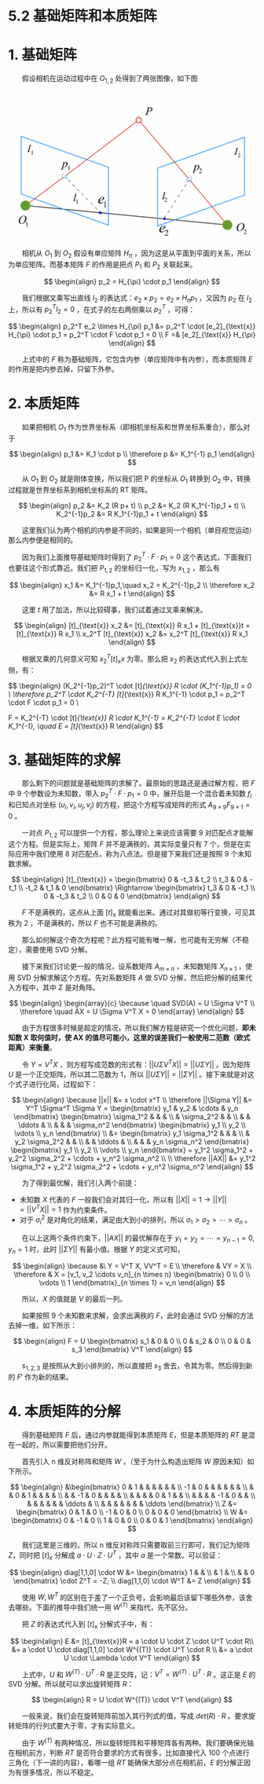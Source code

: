 # 5.2 基础矩阵和本质矩阵

# 1. 基础矩阵

　　假设相机在运动过程中在 $O_{1,2}$ 处得到了两张图像，如下图

　　![对极几何示意图](assets/image-20211102220300-9ib6uca.png "对极几何示意图")

　　相机从 $O_1$ 到 $O_2$ 假设有单应矩阵 $H_{\pi}$ ，因为这是从平面到平面的关系，所以为单应矩阵。而基本矩阵 $F$ 的作用是把点 $P_1$ 和 $P_2$ 关联起来。

$$
\begin{align}
p_2 = H_{\pi} \cdot p_1
\end{align}
$$

　　我们根据叉乘写出直线 $l_2$ 的表达式：$e_2 \times p_2 = e_2 \times H_{\pi} p_1$ ，又因为 $p_2$ 在 $l_2$ 上，所以有 $p_2^Tl_2 = 0$ ，在式子的左右两侧乘以 $p_2^T$ ，可得：

$$
\begin{align}
p_2^T e_2 \times H_{\pi} p_1 &= p_2^T \cdot [e_2]_{\text{x}} H_{\pi} \cdot p_1 = p_2^T \cdot F \cdot p_1 = 0 \\
F =& [e_2]_{\text{x}} H_{\pi}
\end{align}
$$

　　上式中的 $F$ 称为基础矩阵，它包含内参（单应矩阵中有内参），而本质矩阵 $E$ 的作用是把内参去掉，只留下外参。

# 2. 本质矩阵

　　如果把相机 $O_1$ 作为世界坐标系（即相机坐标系和世界坐标系重合），那么对于

$$
\begin{align}
p_1 &= K_1 \cdot p
\\
\therefore p &= K_1^{-1} p_1
\end{align}
$$

　　从 $O_1$ 到 $O_2$ 就是刚体变换，所以我们把 P 的坐标从 $O_1$ 转换到 $O_2$ 中，转换过程就是世界坐标系到相机坐标系的 RT 矩阵。

$$
\begin{align}
p_2 &= K_2 (R p+ t) \\
p_2 &= K_2 (R K_1^{-1}p_1 + t) \\
K_2^{-1}p_2 &= R K_1^{-1}p_1 + t
\end{align}
$$

　　这里我们认为两个相机的内参是不同的，如果是同一个相机（单目视觉运动）那么内参便是相同的。

　　因为我们上面推导基础矩阵时得到了 $p_2^T \cdot F \cdot p_1 = 0$ 这个表达式，下面我们也要往这个形式靠近。我们把 $P_{1, 2}$ 的坐标归一化，写为 $x_{1,2}$ ，那么有

$$
\begin{align}
 x_1 &= K_1^{-1}p_1,\quad x_2 = K_2^{-1}p_2 \\
\therefore x_2 &= R x_1 + t
\end{align}
$$

　　这里 $t$ 用了加法，所以比较碍事，我们试着通过叉乘来解决。

$$
\begin{align}
[t]_{\text{x}} x_2 &= [t]_{\text{x}} R x_1 + [t]_{\text{x}}t = [t]_{\text{x}} R x_1 \\
x_2^T [t]_{\text{x}} x_2 &= x_2^T [t]_{\text{x}} R x_1
\end{align}
$$

　　根据叉乘的几何意义可知 $x_2^T [t]_{\text{x}} x$ 为零。那么把 $x_2$ 的表达式代入到上式左侧，有：

$$
\begin{align}
(K_2^{-1}p_2)^T \cdot [t]_{\text{x}} R \cdot (K_1^{-1}p_1) = 0 \\
\therefore p_2^T \cdot K_2^{-T} [t]_{\text{x}} R K_1^{-1} \cdot p_1 = p_2^T \cdot F \cdot p_1 = 0 \\

F = K_2^{-T} \cdot [t]_{\text{x}} R \cdot K_1^{-1} = K_2^{-T} \cdot E \cdot K_1^{-1}, \quad E = [t]_{\text{x}} R
\end{align}
$$

# 3. 基础矩阵的求解

　　那么剩下的问题就是基础矩阵的求解了。最原始的思路还是通过解方程，把 $F$ 中 9 个参数设为未知数，带入 $p_2^T \cdot F \cdot p_1 = 0$ 中，展开后是一个混合着未知数 $f_i$ 和已知点对坐标 $(u_i, v_i, u_j, v_j)$ 的方程，把这个方程写成矩阵的形式 $A_{9 \times 9} F_{9 \times 1} = 0$ 。

　　一对点 $P_{1,2}$ 可以提供一个方程，那么理论上来说应该需要 9 对匹配点才能解这个方程。但是实际上，矩阵 $F$ 并不是满秩的，其实际变量只有 7 个，但是在实际应用中我们使用 8 对匹配点，称为八点法。但是接下来我们还是按照 9 个未知数求解。

$$
\begin{align}
[t]_{\text{x}} = \begin{bmatrix}
0 & -t_3 & t_2 \\
t_3 & 0 & -t_1 \\
-t_2 & t_1 & 0
\end{bmatrix} \Rightarrow \begin{bmatrix}
t_3 & 0 & -t_1 \\
0 & -t_3 & t_2 \\
0 & 0 & 0
\end{bmatrix}
\end{align}
$$

　　$F$ 不是满秩的，这点从上面 $[t]_{\text{x}}$ 就能看出来。通过对其做初等行变换，可见其秩为 2 ，不是满秩的，所以 $F$ 也不可能是满秩的。

　　那么如何解这个奇次方程呢？此方程可能有唯一解，也可能有无穷解（不稳定），需要使用 SVD 分解。

　　接下来我们讨论更一般的情况，设系数矩阵 $A_{m \times n}$ ，未知数矩阵 $X_{n \times 1}$ ，使用 SVD 分解求解这个方程。先对系数矩阵 $A$ 做 SVD 分解，然后把分解的结果代入方程中，其中 $\Sigma$ 是对角阵。

$$
\begin{align}
\begin{array}{c}
\because \quad SVD(A) = U \Sigma V^T \\
\therefore \quad AX = U \Sigma V^T X = 0
\end{array}
\end{align}
$$

　　由于方程很多时候是超定的情况，所以我们解方程是研究一个优化问题，**即未知数 X 取何值时，使 AX 的值尽可能小，这里的误差我们一般使用二范数（欧式距离）来衡量**。

　　令 $Y = V^T X$ ，则方程写成范数的形式有：$||U \Sigma V^T X|| = ||U \Sigma Y||$ 。因为矩阵 $U$ 是一个正交矩阵，所以其二范数为 1，所以 $||U \Sigma Y|| = ||\Sigma Y||$ 。接下来就是对这个式子进行化简，过程如下：

$$
\begin{align}
\because ||x|| &= x \cdot x^T \\
\therefore ||\Sigma Y|| &= Y^T \Sigma^T \Sigma Y = \begin{bmatrix}
y_1 & y_2 & \cdots & y_n
\end{bmatrix} \begin{bmatrix}
\sigma_1^2 &  &  & \\
  & \sigma_2^2 &  & \\
  &  & \ddots  & \\
  &  &  & \sigma_n^2
\end{bmatrix} \begin{bmatrix}
y_1 \\ y_2 \\ \vdots \\ y_n
\end{bmatrix} \\
&= \begin{bmatrix}
y_1 \sigma_1^2 &  &  & \\
  & y_2 \sigma_2^2 &  & \\
  &  & \ddots  & \\
  &  &  & y_n \sigma_n^2
\end{bmatrix} \begin{bmatrix}
y_1 \\ y_2 \\ \vdots \\ y_n
\end{bmatrix} = y_1^2 \sigma_1^2 + y_2^2 \sigma_2^2 + \cdots + y_n^2 \sigma_n^2 \\
\\
\therefore ||AX|| &= y_1^2 \sigma_1^2 + y_2^2 \sigma_2^2 + \cdots + y_n^2 \sigma_n^2
\end{align}
$$

　　为了得到最优解，我们引入两个前提：

* 未知数 $X$ 代表的 $F$ 一般我们会对其归一化，所以有 $||X||=1 \rightarrow ||Y|| = ||V^TX|| = 1$ 作为约束条件。
* 对于 $\sigma_i^2$ 是对角化的结果，满足由大到小的排列，所以 $\sigma_1 > \sigma_2 > \cdots > \sigma_n$ 。

　　在以上这两个条件约束下，$||AX||$ 的最优解存在于 $y_1 = y_2 = \cdots = y_{n-1} = 0, y_n = 1$ 时，此时 $||\Sigma Y||$ 有最小值。根据 $Y$ 的定义式可知，

$$
\begin{align}
\because &\ Y = V^T X, VV^T = E \\
\therefore & VY = X \\
\therefore & X = [v_1, v_2 \cdots v_n]_{n \times n} \begin{bmatrix}
0 \\ 0 \\ \vdots \\ 1
\end{bmatrix}_{n \times 1} = v_n
\end{align}
$$

　　所以，$X$ 的值就是 $V$ 的最后一列。

　　如果按照 9 个未知数来求解，会求出满秩的 $F$，此时会通过 SVD 分解的方法去掉一维，如下所示：

$$
\begin{align}
F = U \begin{bmatrix}
s_1 & 0 & 0 \\
0 & s_2 & 0 \\
0 & 0 & s_3
\end{bmatrix} V^T
\end{align}
$$

　　$s_{1,2,3}$ 是按照从大到小排列的，所以直接把 $s_3$ 舍去，令其为零。然后得到新的 $F'$ 作为新的结果。

# 4. 本质矩阵的分解

　　得到基础矩阵 $F$ 后，通过内参就能得到本质矩阵 $E$，但是本质矩阵的 $RT$ 是混在一起的，所以需要把他们分开。

　　首先引入 n 维反对称阵和矩阵 $W$ ，（至于为什么构造出矩阵 $W$ 原因未知）如下所示。

$$
\begin{align}
&\begin{bmatrix}
 0 & 1 &  &  &  &  &  & \\
 -1 & 0 &  &  &  &  &  & \\
  &  & 0 & 1 &  &  &  & \\
  &  & -1 & 0 &  &  &  & \\
  &  &  &  & 0 & 1 &  & \\
  &  &  &  & -1 & 0 &  & \\
  &  &  &  &  &  & \ddots & \\
  &  &  &  &  &  &  & \ddots  
\end{bmatrix} \\
Z &= \begin{bmatrix}
 0 & 1 & 0 \\
 -1 & 0 & 0 \\
 0 & 0 & 0
\end{bmatrix}
\\
W &= \begin{bmatrix}
 0 & -1 & 0 \\
 1 & 0 & 0 \\
 0 & 0 & 1
\end{bmatrix}
\end{align}
$$

　　我们这里是三维的，所以 n 维反对称阵只需要取前三行即可，我们记为矩阵 $Z$，同时把 $[t]_{\text{x}}$ 分解成 $a \cdot U \cdot Z \cdot U^T$ ，其中 $a$ 是一个常数。可以验证：

$$
\begin{align}
diag[1,1,0] \cdot W &= \begin{bmatrix}
 1 &  &  \\
 & 1 &  \\
 &  & 0
\end{bmatrix} \cdot Z^T = -Z; \\
diag[1,1,0] \cdot W^T &= Z
\end{align}
$$

　　使用 $W, W^T$ 的区别在于差了一个正负号，会影响最后该留下哪些外参，该舍去哪些。下面的推导中我们统一用 $W^{(T)}$ 来指代，先不区分。

　　把 $Z$ 的表达式代入到 $[t]_{\text{x}}$ 分解式子中，有：

$$
\begin{align}
E &= [t]_{\text{x}}R = a \cdot U \cdot Z \cdot U^T \cdot R\\
&= a \cdot U \cdot diag[1,1,0] \cdot W^{(T)} \cdot U^T \cdot R \\
&= a \cdot U \cdot \Lambda \cdot V^T
\end{align}
$$

　　上式中，$U$ 和 $W^{(T)} \cdot U^T \cdot R$ 是正交阵，记：$V^T = W^{(T)} \cdot U^T \cdot R$ 。这正是 $E$ 的 SVD 分解。所以就可以求出旋转矩阵 $R$：

$$
\begin{align}
R = U \cdot W^{(T)} \cdot V^T 
\end{align}
$$

　　一般来说，我们会在旋转矩阵前加入其行列式的值，写成 $det(R) \cdot R$ 。要求旋转矩阵的行列式要大于零，才有实际意义。

　　由于 $W^{(T)}$ 有两种情况，所以旋转矩阵和平移矩阵各有两种。我们要确保光轴在相机前方，判断 $RT$ 是否符合要求的方式有很多，比如直接代入 100 个点进行三角化（下一讲的内容），看哪一组 $RT$ 能确保大部分点在相机前，$E$ 的分解正因为有很多情况，所以不稳定。

　　
